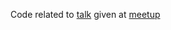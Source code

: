 
Code related to [talk](https://www.slideshare.net/SandeepJoshi55/lockless-77026307) given at [meetup](https://www.meetup.com/Distributed-Systems-Meetup/events/240291171/)


